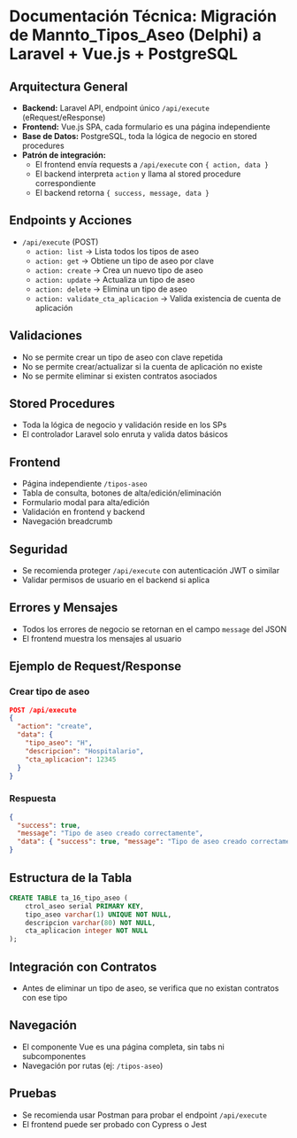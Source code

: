 # Documentación Técnica: Migración de Mannto_Tipos_Aseo (Delphi) a Laravel + Vue.js + PostgreSQL

## Arquitectura General
- **Backend:** Laravel API, endpoint único `/api/execute` (eRequest/eResponse)
- **Frontend:** Vue.js SPA, cada formulario es una página independiente
- **Base de Datos:** PostgreSQL, toda la lógica de negocio en stored procedures
- **Patrón de integración:**
  - El frontend envía requests a `/api/execute` con `{ action, data }`
  - El backend interpreta `action` y llama al stored procedure correspondiente
  - El backend retorna `{ success, message, data }`

## Endpoints y Acciones
- `/api/execute` (POST)
  - `action: list` → Lista todos los tipos de aseo
  - `action: get` → Obtiene un tipo de aseo por clave
  - `action: create` → Crea un nuevo tipo de aseo
  - `action: update` → Actualiza un tipo de aseo
  - `action: delete` → Elimina un tipo de aseo
  - `action: validate_cta_aplicacion` → Valida existencia de cuenta de aplicación

## Validaciones
- No se permite crear un tipo de aseo con clave repetida
- No se permite crear/actualizar si la cuenta de aplicación no existe
- No se permite eliminar si existen contratos asociados

## Stored Procedures
- Toda la lógica de negocio y validación reside en los SPs
- El controlador Laravel solo enruta y valida datos básicos

## Frontend
- Página independiente `/tipos-aseo`
- Tabla de consulta, botones de alta/edición/eliminación
- Formulario modal para alta/edición
- Validación en frontend y backend
- Navegación breadcrumb

## Seguridad
- Se recomienda proteger `/api/execute` con autenticación JWT o similar
- Validar permisos de usuario en el backend si aplica

## Errores y Mensajes
- Todos los errores de negocio se retornan en el campo `message` del JSON
- El frontend muestra los mensajes al usuario

## Ejemplo de Request/Response
### Crear tipo de aseo
```json
POST /api/execute
{
  "action": "create",
  "data": {
    "tipo_aseo": "H",
    "descripcion": "Hospitalario",
    "cta_aplicacion": 12345
  }
}
```

### Respuesta
```json
{
  "success": true,
  "message": "Tipo de aseo creado correctamente",
  "data": { "success": true, "message": "Tipo de aseo creado correctamente", "ctrol_aseo": 5 }
}
```

## Estructura de la Tabla
```sql
CREATE TABLE ta_16_tipo_aseo (
    ctrol_aseo serial PRIMARY KEY,
    tipo_aseo varchar(1) UNIQUE NOT NULL,
    descripcion varchar(80) NOT NULL,
    cta_aplicacion integer NOT NULL
);
```

## Integración con Contratos
- Antes de eliminar un tipo de aseo, se verifica que no existan contratos con ese tipo

## Navegación
- El componente Vue es una página completa, sin tabs ni subcomponentes
- Navegación por rutas (ej: `/tipos-aseo`)

## Pruebas
- Se recomienda usar Postman para probar el endpoint `/api/execute`
- El frontend puede ser probado con Cypress o Jest
